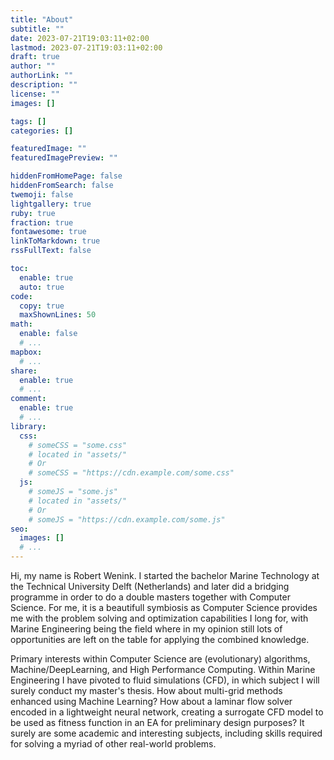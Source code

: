 ```yaml
---
title: "About"
subtitle: ""
date: 2023-07-21T19:03:11+02:00
lastmod: 2023-07-21T19:03:11+02:00
draft: true
author: ""
authorLink: ""
description: ""
license: ""
images: []

tags: []
categories: []

featuredImage: ""
featuredImagePreview: ""

hiddenFromHomePage: false
hiddenFromSearch: false
twemoji: false
lightgallery: true
ruby: true
fraction: true
fontawesome: true
linkToMarkdown: true
rssFullText: false

toc:
  enable: true
  auto: true
code:
  copy: true
  maxShownLines: 50
math:
  enable: false
  # ...
mapbox:
  # ...
share:
  enable: true
  # ...
comment:
  enable: true
  # ...
library:
  css:
    # someCSS = "some.css"
    # located in "assets/"
    # Or
    # someCSS = "https://cdn.example.com/some.css"
  js:
    # someJS = "some.js"
    # located in "assets/"
    # Or
    # someJS = "https://cdn.example.com/some.js"
seo:
  images: []
  # ...
---
```


<!--more-->

Hi, my name is Robert Wenink. I started the bachelor Marine Technology at the Technical University Delft (Netherlands) and later did a bridging programme in order to do a double masters together with Computer Science. 
For me, it is a beautifull symbiosis as Computer Science provides me with the problem solving and optimization capabilities I long for, with Marine Engineering being the field where in my opinion still lots of opportunities are left on the table for applying the combined knowledge.

Primary interests within Computer Science are (evolutionary) algorithms, Machine/DeepLearning, and High Performance Computing. Within Marine Engineering I have pivoted to fluid simulations (CFD), in which subject I will surely conduct my master's thesis.
How about multi-grid methods enhanced using Machine Learning? How about a laminar flow solver encoded in a lightweight neural network, creating a surrogate CFD model to be used as fitness function in an EA for preliminary design purposes? It surely are some academic and interesting subjects, including skills required for solving a myriad of other real-world problems.


